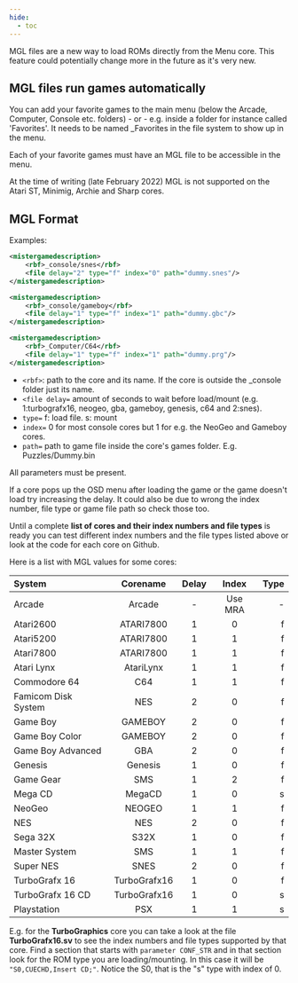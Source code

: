 ```yaml
---
hide:
  - toc
---
```


MGL files are a new way to load ROMs directly from the Menu core. This feature could potentially change more in the future as it's very new.

## MGL files run games automatically

You can add your favorite games to the main menu (below the Arcade, Computer, Console etc. folders) - or - e.g. inside a folder for instance called 'Favorites'. It needs to be named _Favorites in the file system to show up in the menu.

Each of your favorite games must have an MGL file to be accessible in the menu.

At the time of writing (late February 2022) MGL is not supported on the Atari ST, Minimig, Archie and Sharp cores.

## MGL Format

Examples:

```xml
<mistergamedescription>
	<rbf>_console/snes</rbf>
	<file delay="2" type="f" index="0" path="dummy.snes"/>
</mistergamedescription>
```

```xml
<mistergamedescription>
	<rbf>_console/gameboy</rbf>
	<file delay="1" type="f" index="1" path="dummy.gbc"/>
</mistergamedescription>
```

```xml
<mistergamedescription>
	<rbf>_Computer/C64</rbf>
	<file delay="1" type="f" index="1" path="dummy.prg"/>
</mistergamedescription>
```

* `<rbf>`: path to the core and its name. If the core is outside the _console folder just its name.
* `<file delay=` amount of seconds to wait before load/mount (e.g. 1:turbografx16, neogeo, gba, gameboy, genesis, c64 and 2:snes).
* `type=` f: load file. s: mount
* `index=` 0 for most console cores but 1 for e.g. the NeoGeo and Gameboy cores.
* `path=` path to game file inside the core's games folder. E.g. Puzzles/Dummy.bin

All parameters must be present.

If a core pops up the OSD menu after loading the game or the game doesn't load try increasing the delay. It could also be due to wrong the index number, file type or game file path so check those too.

Until a complete **list of cores and their index numbers and file types** is ready you can test different index numbers and the file types listed above or look at the code for each core on Github. 

Here is a list with MGL values for some cores:

| System | Corename | Delay | Index | Type |
| :---         |     :---:      |     :---:      |     :---:      |          ---: |
| Arcade | Arcade | -| Use MRA | - |
| Atari2600 | ATARI7800 | 1 | 0 | f |
| Atari5200 | ATARI7800 | 1 | 1 | f |
| Atari7800 | ATARI7800 | 1 | 1 | f |
| Atari Lynx | AtariLynx | 1 | 1 | f |
| Commodore 64 | C64 | 1 | 1 | f |
| Famicom Disk System | NES | 2 | 0 | f |
| Game Boy | GAMEBOY | 2 | 0 | f |
| Game Boy Color | GAMEBOY | 2 | 0 | f |
| Game Boy Advanced | GBA | 2 | 0 | f |
| Genesis | Genesis | 1 | 0 | f |
| Game Gear | SMS | 1 | 2 | f |
| Mega CD | MegaCD | 1 | 0 | s |
| NeoGeo | NEOGEO | 1 | 1 | f |
| NES | NES | 2 | 0 | f |
| Sega 32X | S32X | 1 | 0 | f |
| Master System | SMS | 1 | 1 | f |
| Super NES | SNES | 2 | 0 | f |
| TurboGrafx 16 | TurboGrafx16 | 1 | 0 | f |
| TurboGrafx 16 CD | TurboGrafx16 | 1 | 0 | s |
| Playstation | PSX | 1 | 1 | s |


E.g. for the **TurboGraphics** core you can take a look at the file **TurboGrafx16.sv** to see the index numbers and file types supported by that core. Find a section that starts with `parameter CONF_STR` and in that section look for the ROM type you are loading/mounting. In this case it will be `"S0,CUECHD,Insert CD;"`. Notice the S0, that is the "s" type with index of 0.
